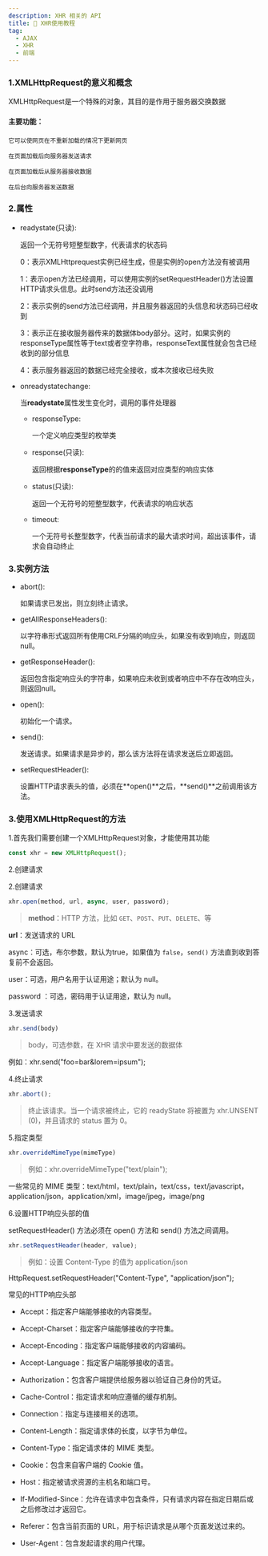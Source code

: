 ```yaml
---
description: XHR 相关的 API
title: 😤 XHR使用教程
tag:
  - AJAX
  - XHR
  - 前端
---
```


### 1.XMLHttpRequest的意义和概念

XMLHttpRequest是一个特殊的对象，其目的是作用于服务器交换数据

#### 主要功能：

    它可以使网页在不重新加载的情况下更新网页

    在页面加载后向服务器发送请求

    在页面加载后从服务器接收数据

    在后台向服务器发送数据

### 2.属性

- readystate(只读):

  返回一个无符号短整型数字，代表请求的状态码

  0：表示XMLHttprequest实例已经生成，但是实例的open方法没有被调用

  1：表示open方法已经调用，可以使用实例的setRequestHeader()方法设置HTTP请求头信息。此时send方法还没调用

  2：表示实例的send方法已经调用，并且服务器返回的头信息和状态码已经收到

  3：表示正在接收服务器传来的数据体body部分。这时，如果实例的responseType属性等于text或者空字符串，responseText属性就会包含已经收到的部分信息

  4：表示服务器返回的数据已经完全接收，或本次接收已经失败

- onreadystatechange:

  当**readystate**属性发生变化时，调用的事件处理器

    - responseType:

      一个定义响应类型的枚举类

    - response(只读):

      返回根据**responseType**的的值来返回对应类型的响应实体

    - status(只读):

      返回一个无符号的短整型数字，代表请求的响应状态

    - timeout:

      一个无符号长整型数字，代表当前请求的最大请求时间，超出该事件，请求会自动终止

### 3.实例方法

- abort():

  如果请求已发出，则立刻终止请求。

- getAllResponseHeaders():

  以字符串形式返回所有使用CRLF分隔的响应头，如果没有收到响应，则返回null。

- getResponseHeader():

  返回包含指定响应头的字符串，如果响应未收到或者响应中不存在改响应头，则返回null。

- open():

  初始化一个请求。

- send():

  发送请求。如果请求是异步的，那么该方法将在请求发送后立即返回。

- setRequestHeader():

  设置HTTP请求表头的值，必须在**open()**之后，**send()**之前调用该方法。

### 3.使用XMLHttpRequest的方法

1.首先我们需要创建一个XMLHttpRequest对象，才能使用其功能

```JavaScript
const xhr = new XMLHttpRequest();
```


2.创建请求

2.创建请求

```javascript
xhr.open(method, url, async, user, password);
```


> **method**：HTTP 方法，比如 `GET`、`POST`、`PUT`、`DELETE`、等

**url**：发送请求的 URL

async：可选，布尔参数，默认为true，如果值为 `false`，`send()` 方法直到收到答复前不会返回。

user：可选，用户名用于认证用途；默认为 null。

password ：可选，密码用于认证用途，默认为 null。

3.发送请求

```javascript
xhr.send(body)
```


> body，可选参数，在 XHR 请求中要发送的数据体

例如：xhr.send("foo=bar&lorem=ipsum");

4.终止请求

```javascript
xhr.abort();
```


> 终止该请求。当一个请求被终止，它的 readyState 将被置为 xhr.UNSENT (0)，并且请求的 status 置为 0。

5.指定类型

```javascript
xhr.overrideMimeType(mimeType)
```


> 例如：xhr.overrideMimeType("text/plain");

一些常见的 MIME 类型：text/html，text/plain，text/css，text/javascript，application/json，application/xml，image/jpeg，image/png

6.设置HTTP响应头部的值

setRequestHeader() 方法必须在 open() 方法和 send() 方法之间调用。

```javascript
xhr.setRequestHeader(header, value);
```


> 例如：设置 Content-Type 的值为 application/json

HttpRequest.setRequestHeader("Content-Type", "application/json");

常见的HTTP响应头部

- Accept：指定客户端能够接收的内容类型。

- Accept-Charset：指定客户端能够接收的字符集。

- Accept-Encoding：指定客户端能够接收的内容编码。

- Accept-Language：指定客户端能够接收的语言。

- Authorization：包含客户端提供给服务器以验证自己身份的凭证。

- Cache-Control：指定请求和响应遵循的缓存机制。

- Connection：指定与连接相关的选项。

- Content-Length：指定请求体的长度，以字节为单位。

- Content-Type：指定请求体的 MIME 类型。

- Cookie：包含来自客户端的 Cookie 值。

- Host：指定被请求资源的主机名和端口号。

- If-Modified-Since：允许在请求中包含条件，只有请求内容在指定日期后或之后修改过才返回它。

- Referer：包含当前页面的 URL，用于标识请求是从哪个页面发送过来的。

- User-Agent：包含发起请求的用户代理。

